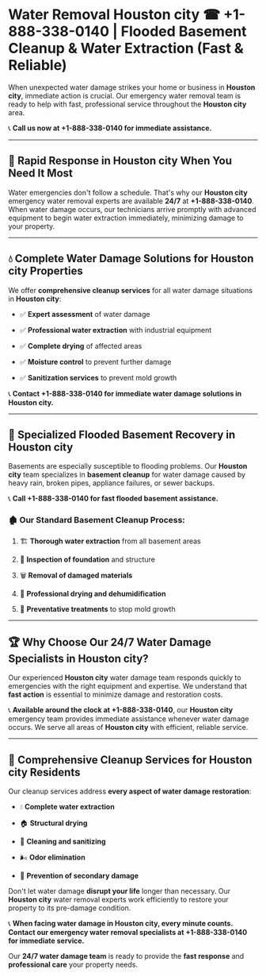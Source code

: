 # Water Removal Houston city ☎ +1-888-338-0140 | Flooded Basement Cleanup & Water Extraction (Fast & Reliable)

When unexpected water damage strikes your home or business in **Houston city**, immediate action is crucial. Our emergency water removal team is ready to help with fast, professional service throughout the **Houston city** area. 

📞 **Call us now at +1-888-338-0140 for immediate assistance.**
---
## 🚀 Rapid Response in Houston city When You Need It Most
Water emergencies don't follow a schedule. That's why our **Houston city** emergency water removal experts are available **24/7** at **+1-888-338-0140**. When water damage occurs, our technicians arrive promptly with advanced equipment to begin water extraction immediately, minimizing damage to your property.
---
## 💧 Complete Water Damage Solutions for Houston city Properties
We offer **comprehensive cleanup services** for all water damage situations in **Houston city**:
- ✅ **Expert assessment** of water damage  
- ✅ **Professional water extraction** with industrial equipment  
- ✅ **Complete drying** of affected areas  
- ✅ **Moisture control** to prevent further damage  
- ✅ **Sanitization services** to prevent mold growth  
📞 **Contact +1-888-338-0140 for immediate water damage solutions in Houston city.**
---
## 🌊 Specialized Flooded Basement Recovery in Houston city
Basements are especially susceptible to flooding problems. Our **Houston city** team specializes in **basement cleanup** for water damage caused by heavy rain, broken pipes, appliance failures, or sewer backups. 
📞 **Call +1-888-338-0140 for fast flooded basement assistance.**
### 🏚️ Our Standard Basement Cleanup Process:
1. 🏗️ **Thorough water extraction** from all basement areas  
2. 🔎 **Inspection of foundation** and structure  
3. 🗑️ **Removal of damaged materials**  
4. 💨 **Professional drying and dehumidification**  
5. 🚫 **Preventative treatments** to stop mold growth  
---
## 🏆 Why Choose Our 24/7 Water Damage Specialists in Houston city?
Our experienced **Houston city** water damage team responds quickly to emergencies with the right equipment and expertise. We understand that **fast action** is essential to minimize damage and restoration costs.
📞 **Available around the clock at +1-888-338-0140**, our **Houston city** emergency team provides immediate assistance whenever water damage occurs. We serve all areas of **Houston city** with efficient, reliable service.
---
## 🧹 Comprehensive Cleanup Services for Houston city Residents
Our cleanup services address **every aspect of water damage restoration**:
- 💧 **Complete water extraction**  
- 🏠 **Structural drying**  
- 🧼 **Cleaning and sanitizing**  
- 🌬️ **Odor elimination**  
- 🚫 **Prevention of secondary damage**  
Don't let water damage **disrupt your life** longer than necessary. Our **Houston city** water removal experts work efficiently to restore your property to its pre-damage condition.
📞 **When facing water damage in Houston city, every minute counts. Contact our emergency water removal specialists at +1-888-338-0140 for immediate service.**
Our **24/7 water damage team** is ready to provide the **fast response** and **professional care** your property needs.
